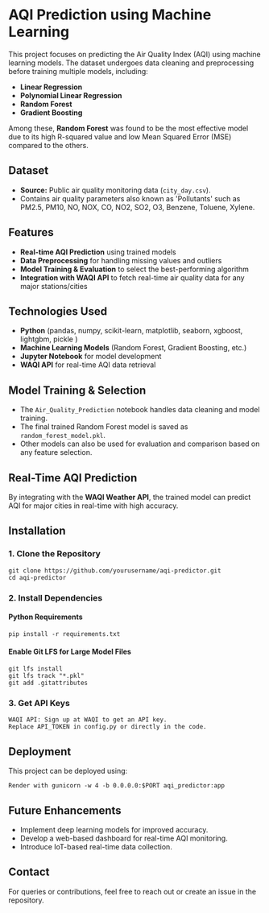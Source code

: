 # AQI Prediction using Machine Learning

This project focuses on predicting the Air Quality Index (AQI) using machine learning models. The dataset undergoes data cleaning and preprocessing before training multiple models, including:

- **Linear Regression**
- **Polynomial Linear Regression**
- **Random Forest**
- **Gradient Boosting**

Among these, **Random Forest** was found to be the most effective model due to its high R-squared value and low Mean Squared Error (MSE) compared to the others.

## Dataset
- **Source:** Public air quality monitoring data (`city_day.csv`).
- Contains air quality parameters also known as 'Pollutants' such as PM2.5, PM10, NO, NOX, CO, NO2, SO2, O3, Benzene, Toluene, Xylene.


## Features
- **Real-time AQI Prediction** using trained models
- **Data Preprocessing** for handling missing values and outliers
- **Model Training & Evaluation** to select the best-performing algorithm
- **Integration with WAQI API** to fetch real-time air quality data for any major stations/cities

## Technologies Used
- **Python** (pandas, numpy, scikit-learn, matplotlib, seaborn, xgboost, lightgbm, pickle )
- **Machine Learning Models** (Random Forest, Gradient Boosting, etc.)
- **Jupyter Notebook** for model development
- **WAQI API** for real-time AQI data retrieval

## Model Training & Selection
- The `Air_Quality_Prediction` notebook handles data cleaning and model training.
- The final trained Random Forest model is saved as `random_forest_model.pkl`.
- Other models can also be used for evaluation and comparison based on any feature selection.

## Real-Time AQI Prediction
By integrating with the **WAQI Weather API**, the trained model can predict AQI for major cities in real-time with high accuracy.

## Installation

### 1. Clone the Repository

    git clone https://github.com/yourusername/aqi-predictor.git
    cd aqi-predictor

### 2. Install Dependencies
#### Python Requirements
    pip install -r requirements.txt

#### Enable Git LFS for Large Model Files
    git lfs install
    git lfs track "*.pkl"
    git add .gitattributes

### 3. Get API Keys

    WAQI API: Sign up at WAQI to get an API key.
    Replace API_TOKEN in config.py or directly in the code.
    

## Deployment

This project can be deployed using:
   
    Render with gunicorn -w 4 -b 0.0.0.0:$PORT aqi_predictor:app


## Future Enhancements
- Implement deep learning models for improved accuracy.
- Develop a web-based dashboard for real-time AQI monitoring.
- Introduce IoT-based real-time data collection.

## Contact
For queries or contributions, feel free to reach out or create an issue in the repository.

